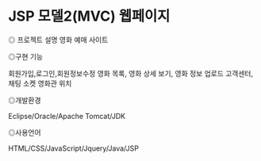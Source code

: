 # JSP 모델2(MVC) 웹페이지

◎ 프로젝트 설명
   영화 예매 사이트
   
◎구현 기능
  
  회원가입,로그인,회원정보수정
  영화 목록, 영화 상세 보기, 영화 정보 업로드
  고객센터, 채팅 소켓
  영화관 위치






◎개발환경

Eclipse/Oracle/Apache Tomcat/JDK

◎사용언어

HTML/CSS/JavaScript/Jquery/Java/JSP


